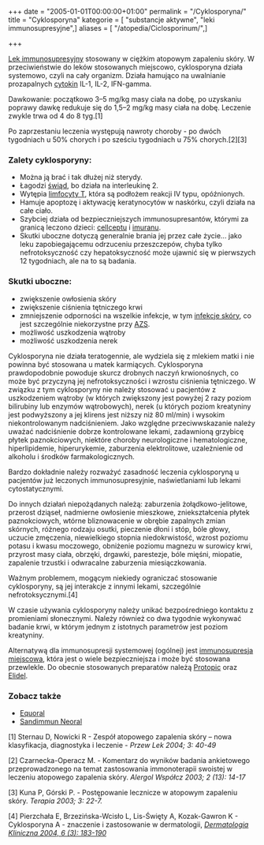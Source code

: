 +++
date = "2005-01-01T00:00:00+01:00"
permalink = "/Cyklosporyna/"
title = "Cyklosporyna"
kategorie = [ "substancje aktywne", "leki immunosupresyjne",]
aliases = [ "/atopedia/Ciclosporinum/",]

+++

[Lek immunosupresyjny](/atopedia/Leki_immunosupresyjne "wikilink") stosowany w ciężkim atopowym zapaleniu skóry. W przeciwieństwie do leków stosowanych miejscowo, cyklosporyna działa systemowo, czyli na cały organizm. Działa hamująco na uwalnianie prozapalnych [cytokin](/atopedia/cytokiny "wikilink") IL-1, IL-2, IFN-gamma.

Dawkowanie: początkowo 3–5 mg/kg masy ciała na dobę, po uzyskaniu poprawy dawkę redukuje się do 1,5–2 mg/kg masy ciała na dobę. Leczenie zwykle trwa od 4 do 8 tyg.[1]

Po zaprzestaniu leczenia występują nawroty choroby - po dwóch tygodniach u 50% chorych i po sześciu tygodniach u 75% chorych.[2][3]

### Zalety cyklosporyny:

-   Można ją brać i tak dłużej niż sterydy.
-   Łagodzi [świąd](/atopedia/świąd "wikilink"), bo działa na interleukinę 2.
-   Wytępia [limfocyty T](/atopedia/limfocyty_T "wikilink"), która są podłożem reakcji IV typu, opóźnionych.
-   Hamuje apoptozę i aktywację keratynocytów w naskórku, czyli działa na całe ciało.
-   Szybciej działa od bezpieczniejszych immunosupresantów, którymi za granicą leczono dzieci: [cellceptu](/atopedia/cellcept "wikilink") i [imuranu](/atopedia/imuran "wikilink").
-   Skutki uboczne dotyczą generalnie brania jej przez całe życie... jako leku zapobiegającemu odrzuceniu przeszczepów, chyba tylko nefrotoksyczność czy hepatoksyczność może ujawnić się w pierwszych 12 tygodniach, ale na to są badania.

### Skutki uboczne:

-   zwiększenie owłosienia skóry
-   zwiększenie ciśnienia tętniczego krwi
-   zmniejszenie odporności na wszelkie infekcje, w tym [infekcje skóry](/atopedia/Infekcja_skóry "wikilink"), co jest szczególnie niekorzystne przy [AZS](/atopedia/Atopowe_zapalenie_skóry "wikilink").
-   możliwość uszkodzenia wątroby
-   możliwość uszkodzenia nerek

Cyklosporyna nie działa teratogennie, ale wydziela się z mlekiem matki i nie powinna być stosowana u matek karmiących. Cyklosporyna prawdopodobnie powoduje skurcz drobnych naczyń krwionośnych, co może być przyczyną jej nefrotoksyczności i wzrostu ciśnienia tętniczego. W związku z tym cyklosporyny nie należy stosować u pacjentów z uszkodzeniem wątroby (w których zwiększony jest powyżej 2 razy poziom bilirubiny lub enzymów wątrobowych), nerek (u których poziom kreatyniny jest podwyższony a jej klirens jest niższy niż 80 ml/min) i wysokim niekontrolowanym nadciśnieniem. Jako względne przeciwwskazanie należy uważać nadciśnienie dobrze kontrolowane lekami, zadawnioną grzybicę płytek paznokciowych, niektóre choroby neurologiczne i hematologiczne, hiperlipidemie, hiperurykemie, zaburzenia elektrolitowe, uzależnienie od alkoholu i środków farmakologicznych.

Bardzo dokładnie należy rozważyć zasadność leczenia cyklosporyną u pacjentów już leczonych immunosupresyjnie, naświetlaniami lub lekami cytostatycznymi.

Do innych działań niepożądanych należą: zaburzenia żołądkowo-jelitowe, przerost dziąseł, nadmierne owłosienie mieszkowe, zniekształcenia płytek paznokciowych, wtórne bliznowacenie w obrębie zapalnych zmian skórnych, różnego rodzaju osutki, pieczenie dłoni i stóp, bóle głowy, uczucie zmęczenia, niewielkiego stopnia niedokrwistość, wzrost poziomu potasu i kwasu moczowego, obniżenie poziomu magnezu w surowicy krwi, przyrost masy ciała, obrzęki, drgawki, parestezje, bóle mięśni, miopatie, zapalenie trzustki i odwracalne zaburzenia miesiączkowania.

Ważnym problemem, mogącym niekiedy ograniczać stosowanie cyklosporyny, są jej interakcje z innymi lekami, szczególnie nefrotoksycznymi.[4]

W czasie używania cyklosporyny należy unikać bezpośredniego kontaktu z promieniami słonecznymi. Należy również co dwa tygodnie wykonywać badanie krwi, w którym jednym z istotnych parametrów jest poziom kreatyniny.

Alternatywą dla immunosupresji systemowej (ogólnej) jest [immunosupresja miejscowa](/atopedia/Immunosupresja_miejscowa "wikilink"), która jest o wiele bezpieczniejsza i może być stosowana przewlekle. Do obecnie stosowanych preparatów należą [Protopic](/atopedia/Protopic "wikilink") oraz [Elidel](/atopedia/Elidel "wikilink").

### Zobacz także

-   [Equoral](/atopedia/Equoral "wikilink")
-   [Sandimmun Neoral](/atopedia/Sandimmun_Neoral "wikilink")

<references />
 

[1] Sternau D, Nowicki R - Zespół atopowego zapalenia skóry – nowa klasyfikacja, diagnostyka i leczenie - *Przew Lek 2004; 3: 40-49*

[2] Czarnecka-Operacz M. - Komentarz do wyników badania ankietowego przeprowadzonego na temat zastosowania immonoterapii swoistej w leczeniu atopowego zapalenia skóry. *Alergol Współcz 2003; 2 (13): 14-17*

[3] Kuna P, Górski P. - Postępowanie lecznicze w atopowym zapaleniu skóry. *Terapia 2003; 3: 22-7.*

[4] Pierzchała E, Brzezińska-Wcisło L, Lis-Święty A, Kozak-Gawron K - Cyklosporyna A - znaczenie i zastosowanie w dermatologii, [*Dermatologia Kliniczna 2004, 6 (3): 183-190*](http://cornetis.pl/pliki/DK/2004/3/DK_2004_3_183.pdf)
